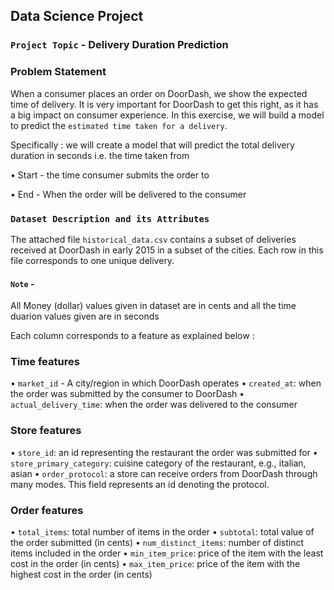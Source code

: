 ## Data Science Project

### `Project Topic` - Delivery Duration Prediction

### Problem Statement

When a consumer places an order on DoorDash, we show the expected time of delivery. It is very important for DoorDash to get this right, as it has a big impact on consumer experience. In this exercise, we will build a model to predict the `estimated time taken for a delivery`.

Specifically : we will create a model that will predict the total delivery duration in seconds 
i.e. the time taken from 

• Start - the time consumer submits the order to

• End - When the order will be delivered to the consumer 

### `Dataset Description and its Attributes`

The attached file `historical_data.csv` contains a subset of deliveries received at DoorDash in early 2015 in a subset of the cities. Each row in this file corresponds to one unique delivery. 

#### `Note` - 
All Money (dollar) values given in dataset are in cents and all the time duarion values given are in seconds

Each column corresponds to a feature as explained below : 

### Time features 
• `market_id` - A city/region in which DoorDash operates
• `created_at`: when the order was submitted by the consumer to DoorDash
• `actual_delivery_time`: when the order was delivered to the consumer

### Store features

• `store_id`: an id representing the restaurant the order was submitted for 
• `store_primary_category`: cuisine category of the restaurant, e.g., italian, asian
• `order_protocol`: a store can receive orders from DoorDash through many modes. This field represents an id denoting the protocol.

### Order features

• `total_items`: total number of items in the order
• `subtotal`: total value of the order submitted (in cents)
• `num_distinct_items`: number of distinct items included in the order
• `min_item_price`: price of the item with the least cost in the order (in cents)
• `max_item_price`: price of the item with the highest cost in the order (in cents)